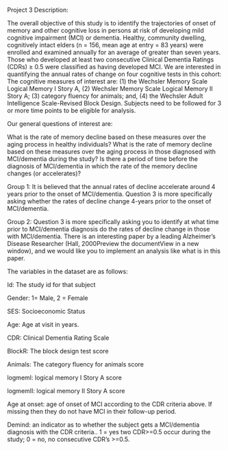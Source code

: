 Project 3 Description:

The overall objective of this study is to identify the trajectories of onset of memory and other cognitive loss in persons at risk of developing mild cognitive impairment (MCI) or dementia. Healthy, community dwelling, cognitively intact elders (n = 156, mean age at entry = 83 years) were enrolled and examined annually for an average of greater than seven years.  Those who developed at least two consecutive Clinical Dementia Ratings (CDRs) ≥ 0.5 were classified as having developed MCI.  We are interested in quantifying the annual rates of change on four cognitive tests in this cohort: The cognitive measures of interest are: (1) the Wechsler Memory Scale Logical Memory I Story A, (2) Wechsler Memory Scale Logical Memory II Story A; (3) category fluency for animals; and, (4) the Wechsler Adult Intelligence Scale-Revised Block Design. Subjects need to be followed for 3 or more time points to be eligible for analysis.

Our general questions of interest are:

What is the rate of memory decline based on these measures over the aging process in healthy individuals?
What is the rate of memory decline based on these measures over the aging process in those diagnosed with MCI/dementia during the study?
Is there a period of time before the diagnosis of MCI/dementia in which the rate of the memory decline changes (or accelerates)?
 

Group 1:  It is believed that the annual rates of decline accelerate around 4 years prior to the onset of MCI/dementia.  Question 3 is more specifically asking whether the rates of decline change 4-years prior to the onset of MCI/dementia.


Group 2: Question 3 is more specifically asking you to identify at what time prior to MCI/dementia diagnosis do the rates of decline change in those with MCI/dementia. There is an interesting paper by a leading Alzheimer’s Disease Researcher (Hall, 2000Preview the documentView in a new window), and we would like you to implement an analysis like what is in this paper.


The variables in the dataset are as follows: 

Id: The study id for that subject

Gender: 1= Male, 2 = Female

SES: Socioeconomic Status

Age: Age at visit in years.

CDR: Clinical Dementia Rating Scale

BlockR: The block design test score

Animals: The category fluency for animals score

logmemI: logical memory I Story A score

logmemII: logical memory II Story A score

Age at onset: age of onset of MCI according to the CDR criteria above.  If missing then they do not have MCI in their follow-up period.

Demind: an indicator as to whether the subject gets a MCI/dementia diagnosis with the CDR criteria.. 1 = yes two CDR>=0.5 occur during the study; 0 = no, no consecutive CDR’s >=0.5.